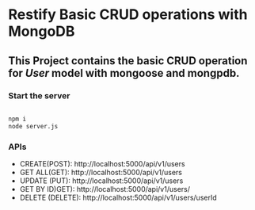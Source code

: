 
# Restify Basic CRUD operations with MongoDB


## This Project contains the basic CRUD operation for *User* model with mongoose and mongpdb.

### Start the server
``` bash

npm i
node server.js

```


### APIs
* CREATE(POST): http://localhost:5000/api/v1/users
* GET ALL(GET): http://localhost:5000/api/v1/users
* UPDATE (PUT): http://localhost:5000/api/v1/users
* GET BY ID)GET): http://localhost:5000/api/v1/users/
* DELETE (DELETE): http://localhost:5000/api/v1/users/userId